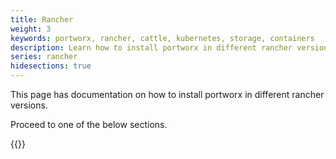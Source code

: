 ```yaml
---
title: Rancher
weight: 3
keywords: portworx, rancher, cattle, kubernetes, storage, containers
description: Learn how to install portworx in different rancher versions
series: rancher
hidesections: true
---
```


This page has documentation on how to install portworx in different rancher versions.

Proceed to one of the below sections. 

{{<homelist series="px-rancher">}}
